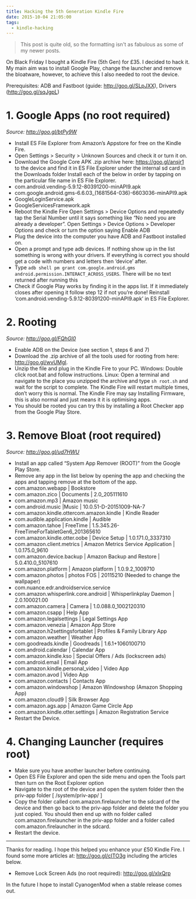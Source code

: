 ```yaml
---
title: Hacking the 5th Generation Kindle Fire
date: 2015-10-04 21:05:00
tags:
  - kindle-hacking
---
```

> This post is quite old, so the formatting isn't as fabulous as some of my newer posts.

On Black Friday I bought a Kindle Fire (5th Gen) for £35. I decided to hack it. My main aim was to install Google Play, change the launcher and remove the bloatware, however, to achieve this I also needed to root the device.

Prerequisites: ADB and Fastboot (guide: http://goo.gl/SLpJXX), Drivers (http://goo.gl/sqJgpL)

# 1. Google Apps (no root required)
*Source: http://goo.gl/btPy9W*

* Install ES File Explorer from Amazon’s Appstore for free on the Kindle Fire.
* Open Settings > Security > Unknown Sources and check it or turn it on.
* Download the Google Core APK .zip archive here: https://goo.gl/ansjr1 to the device and find it in ES File Explorer under the internal sd card in the Downloads folder
Install each of the below in order by tapping on the particular file name in ES File Explorer. 
 * com.android.vending-5.9.12-80391200-minAPI9.apk
 * com.google.android.gms-6.6.03_(1681564-036)-6603036-minAPI9.apk 
 * GoogleLoginService.apk 
 * GoogleServicesFramework.apk
* Reboot the Kindle Fire
Open Settings > Device Options and repeatedly tap the Serial Number until it says something like “No need you are already a developer”.
Open Settings > Device Options > Developer Options and check or turn the option saying Enable ADB
* Plug the device into the computer you have ADB and Fastboot installed on.
* Open a prompt and type adb devices. If nothing show up in the list something is wrong with your drivers. If everything is correct you should get a code with numbers and letters then ‘device’ after.
* Type `adb shell pm grant com.google.android.gms android.permission.INTERACT_ACROSS_USERS`. There will be no text returned after running this
* Check if Google Play works by finding it in the apps list. If it immediately closes after opening it follow step 12 if not you’re done!
Reinstall ‘com.android.vending-5.9.12-80391200-minAPI9.apk’ in ES File Explorer.
# 2. Rooting
*Source: http://goo.gl/FQhGl0*

* Enable ADB on the Device (see section 1, steps 6 and 7)
* Download the .zip archive of all the tools used for rooting from here: http://goo.gl/wvUMgI.
* Unzip the file and plug in the Kindle Fire to your PC.
Windows: Double click root.bat and follow instructions. Linux: Open a terminal and navigate to the place you unzipped the archive and type `sh root.sh` and wait for the script to complete. The Kindle Fire will restart multiple times, don’t worry this is normal. The Kindle Fire may say Installing Firmware, this is also normal and just means it it is optimising apps.
* You should be rooted you can try this by installing a Root Checker app from the Google Play Store.
# 3. Remove Bloat (root required)
*Source: http://goo.gl/ud7HWU*

* Install an app called “System App Remover (ROOT)” from the Google Play Store.
* Remove any app in the list below by opening the app and checking the apps and tapping remove at the bottom of the app.
 * com.amazon.webapp | Bookstore
 * com.amazon.zico | Documents | 2.0_205111610
 * com.amazon.mp3 | Amazon music
 * com.android.music |Music | 10.0.51-D-20151009-NA-7
 * com.amazon.kindle.ottercom.amazon.kindle | Kindle Reader
 * com.audible.application.kindle | Audible
 * com.amazon.tahoe | FreeTime | 1.5.345.26-FreeTimeForTabletGen6_201365610
 * com.amazon.kindle.otter.oobe | Device Setup | 1.0.171.0_3337310
 * com.amazon.client.metrics | Amazon Metrics Service Application | 1.0.175.0_9610
 * com.amazon.device.backup | Amazon Backup and Restore | 5.0.410.0_5107610
 * com.amazon.platform | Amazon platform | 1.0.9.2_1009710
 * com.amazon.photos | photos FOS | 20115210 (Needed to change the wallpaper)
 * com.nuance.edr.androidservice.service
 * com.amazon.whisperlink.core.android | Whisperlinkplay Daemon | 2.0.100021.00
 * com.amazon.camera | Camera | 1.0.088.0_1002120310
 * com.amazon.csapp | Help App
 * com.amazon.legalsettings | Legal Settings App
 * com.amazon.venezia | Amazon App Store
 * com.amazon.h2settingsfortablet | Profiles & Family Library App
 * com.amazon.weather | Weather App
 * com.goodreads.kindle | Goodreads | 1.6.1+1060100710
 * com.android.calendar | Calendar App
 * com.amazon.kindle.kso	| Special Offers / Ads (lockscreen ads)
 * com.android.email | Email App
 * com.amazon.kindle.personal_video | Video App
 * com.amazon.avod | Video App
 * com.amazon.contacts | Contacts App
 * com.amazon.windowshop | Amazon Windowshop (Amazon Shopping App)
 * com.amazon.cloud9	| Silk Browser App
 * com.amazon.ags.app | Amazon Game Circle App
 * com.amazon.kindle.otter.settings	| Amazon Registration Service
* Restart the Device.
# 4. Changing Launcher (requires root)
* Make sure you have another launcher before continuing.
* Open ES File Explorer and open the side menu and open the Tools part then turn on the Root Explorer option
* Navigate to the root of the device and open the system folder then the priv-app folder [ /system/priv-app/ ]
* Copy the folder called com.amazon.firelauncher to the sdcard of the device and then go back to the priv-app folder and delete the folder you just copied. You should then end up with no folder called  com.amazon.firelauncher in the priv-app folder and a folder called  com.amazon.firelauncher in the sdcard.
* Restart the device.

---
Thanks for reading. I hope this helped you enhance your £50 Kindle Fire. I found some more articles at: http://goo.gl/cITO3g including the articles below.

* Remove Lock Screen Ads (no root required): http://goo.gl/xlxQrp

In the future I hope to install CyanogenMod when a stable release comes out.